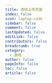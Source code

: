 ```yaml
---
title: 游戏上传页面
index: false
icon: laptop-code
sidebar: false
comment: false
lastUpdated: false
editLink: false
contributors: false
breadcrumb: true
category:
  - 游戏
author: false
pageInfo: false
toc: false
article: false
---
```


<GameUpload />